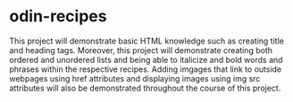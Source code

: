 # odin-recipes
This project will demonstrate basic HTML knowledge such as creating title and heading tags. Moreover, this project will demonstrate creating both ordered and unordered lists and being able to italicize and bold words and phrases within the respective recipes. Adding imgages that link to outside webpages using href attributes and displaying images using img src attributes will also be demonstrated throughout the course of this project.  
